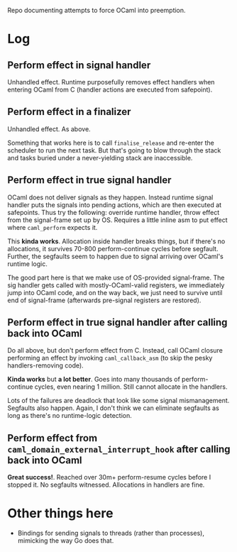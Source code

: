 Repo documenting attempts to force OCaml into preemption. 

# Log
## Perform effect in signal handler

Unhandled effect. Runtime purposefully removes effect handlers when entering OCaml from C (handler actions are executed from safepoint). 

## Perform effect in a finalizer

Unhandled effect. As above. 

Something that works here is to call `finalise_release` and re-enter the scheduler to run the next task. But that's going to blow through the stack and tasks buried under a never-yielding stack are inaccessible. 

## Perform effect in true signal handler

OCaml does not deliver signals as they happen. Instead runtime signal handler puts the signals into pending actions, which are then executed at safepoints. Thus try the following: override runtime handler, throw effect from the signal-frame set up by OS. Requires a little inline asm to put effect where `caml_perform` expects it. 

This **kinda works**. Allocation inside handler breaks things, but if there's no allocations, it survives 70-800 perform-continue cycles before segfault. Further, the segfaults seem to happen due to signal arriving over OCaml's runtime logic. 

The good part here is that we make use of OS-provided signal-frame. The sig handler gets called with mostly-OCaml-valid registers, we immediately jump into OCaml code, and on the way back, we just need to survive until end of signal-frame (afterwards pre-signal registers are restored). 

## Perform effect in true signal handler after calling back into OCaml

Do all above, but don't perform effect from C. Instead, call OCaml closure performing an effect by invoking `caml_callback_asm` (to skip the pesky handlers-removing code). 

**Kinda works** but **a lot better**. Goes into many thousands of perform-continue cycles, even nearing 1 million. Still cannot allocate in the handlers. 

Lots of the failures are deadlock that look like some signal mismanagement. Segfaults also happen. Again, I don't think we can eliminate segfaults as long as there's no runtime-logic detection.

## Perform effect from `caml_domain_external_interrupt_hook` after calling back into OCaml

**Great success!**. Reached over 30m+ perform-resume cycles before I stopped it. No segfaults witnessed. Allocations in handlers are fine.


# Other things here

* Bindings for sending signals to threads (rather than processes), mimicking the way Go does that.